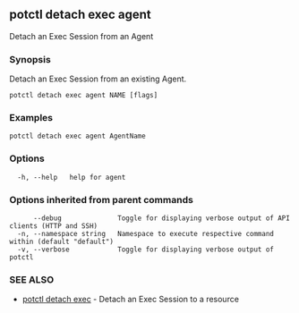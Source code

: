 ## potctl detach exec agent

Detach an Exec Session from an Agent

### Synopsis

Detach an Exec Session from an existing Agent.

```
potctl detach exec agent NAME [flags]
```

### Examples

```
potctl detach exec agent AgentName
```

### Options

```
  -h, --help   help for agent
```

### Options inherited from parent commands

```
      --debug              Toggle for displaying verbose output of API clients (HTTP and SSH)
  -n, --namespace string   Namespace to execute respective command within (default "default")
  -v, --verbose            Toggle for displaying verbose output of potctl
```

### SEE ALSO

* [potctl detach exec](potctl_detach_exec.md)	 - Detach an Exec Session to a resource


